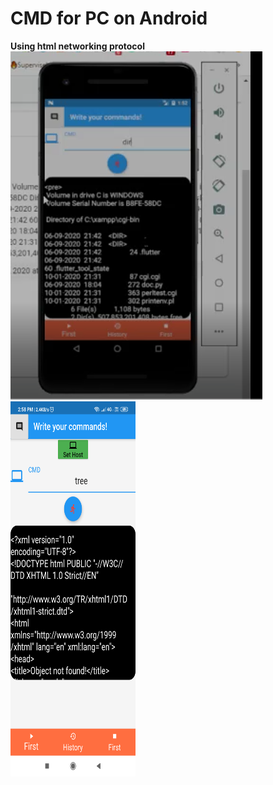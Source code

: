# CMD for PC on Android
**Using html networking protocol**
![application_image](https://raw.githubusercontent.com/SalikSayyed/FlutterCMDApp/main/Flutter_Image.png)
<img src="https://raw.githubusercontent.com/SalikSayyed/FlutterCMDApp/main/Screenshot_2021-03-20-14-58-20-561_com.salik.flutter_firebase.png" width="200" height="600">
